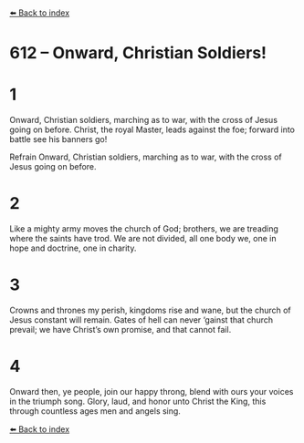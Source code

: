 [⬅️ Back to index](../README.md)

# 612 – Onward, Christian Soldiers!


# 1
Onward, Christian soldiers, marching as to war,
with the cross of Jesus going on before.
Christ, the royal Master, leads against the foe;
forward into battle see his banners go!

Refrain
Onward, Christian soldiers, marching as to war,
with the cross of Jesus going on before.

# 2
Like a mighty army moves the church of God;
brothers, we are treading where the saints have trod.
We are not divided, all one body we,
one in hope and doctrine, one in charity.

# 3
Crowns and thrones my perish, kingdoms rise and wane,
but the church of Jesus constant will remain.
Gates of hell can never ‘gainst that church prevail;
we have Christ’s own promise, and that cannot fail.

# 4
Onward then, ye people, join our happy throng,
blend with ours your voices in the triumph song.
Glory, laud, and honor unto Christ the King,
this through countless ages men and angels sing.

[⬅️ Back to index](../README.md)
